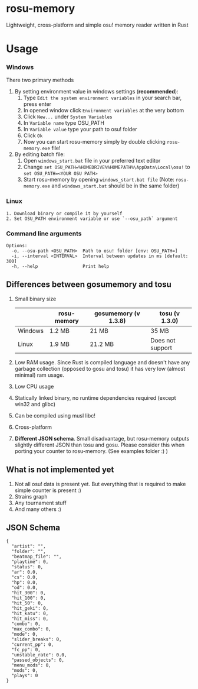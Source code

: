 # rosu-memory

Lightweight, cross-platform and simple osu! memory reader written in Rust

# Usage
### Windows
There two primary methods
1. By setting environment value in windows settings (**recommended**):
	1.  Type `Edit the system environment variables` in your search bar, press enter
	2.  In opened window click `Environment variables` at the very bottom
	3.  Click `New...` under `System Variables` 
	4. In `Variable name` type OSU_PATH
	5. In `Variable value` type your path to osu! folder
	6. Click `Ok`
	7. Now you can start rosu-memory simply by double clicking `rosu-memory.exe` file!
2. By editing batch file:
	1. Open `windows_start.bat` file in your preferred text editor
	2. Change `set OSU_PATH=%HOMEDRIVE%%HOMEPATH%\AppData\Local\osu!` to `set OSU_PATH=<YOUR OSU PATH>`
	3. Start rosu-memory by opening `windows_start.bat file` (Note: `rosu-memory.exe` and `windows_start.bat` should be in the same folder)
### Linux  
	1. Download binary or compile it by yourself
	2. Set OSU_PATH environment variable or use `--osu_path` argument
### Command line arguments
```
Options:
  -o, --osu-path <OSU_PATH>  Path to osu! folder [env: OSU_PATH=]
  -i, --interval <INTERVAL>  Interval between updates in ms [default: 300]
  -h, --help                 Print help
```

## Differences between gosumemory and tosu
1. Small binary size

	|         | rosu-memory  | gosumemory (v 1.3.8) |     tosu (v 1.3.0)   |
	|-------- | ------------ | --------------------- | -------------------  |
	| Windows | 1.2 MB       | 21 MB                 | 35 MB                |
	| Linux   | 1.9 MB       | 21.2 MB               | Does not support     |

2. Low RAM usage. Since Rust is compiled language and doesn't have any garbage collection (opposed to gosu and tosu) it has very low (almost minimal) ram usage.
3. Low CPU usage
4. Statically linked binary, no runtime dependencies required (except win32 and glibc)
5. Can be compiled using musl libc!
6. Cross-platform
7. **Different JSON schema**. Small disadvantage, but rosu-memory outputs slightly different JSON than tosu and gosu. Please consider this when porting your counter to rosu-memory. (See examples folder :) ) 

## What is not implemented yet
1. Not all osu! data is present yet. But everything that is required to make simple counter is present :)
2. Strains graph
3. Any tournament stuff 
4. And many others :)

## JSON Schema
```
{
  "artist": "",
  "folder": "",
  "beatmap_file": "",
  "playtime": 0,
  "status": 0,
  "ar": 0.0,
  "cs": 0.0,
  "hp": 0.0,
  "od": 0.0,
  "hit_300": 0,
  "hit_100": 0,
  "hit_50": 0,
  "hit_geki": 0,
  "hit_katu": 0,
  "hit_miss": 0,
  "combo": 0,
  "max_combo": 0,
  "mode": 0,
  "slider_breaks": 0,
  "current_pp": 0,
  "fc_pp": 0,
  "unstable_rate": 0.0,
  "passed_objects": 0,
  "menu_mods": 0,
  "mods": 0,
  "plays": 0
}
```

